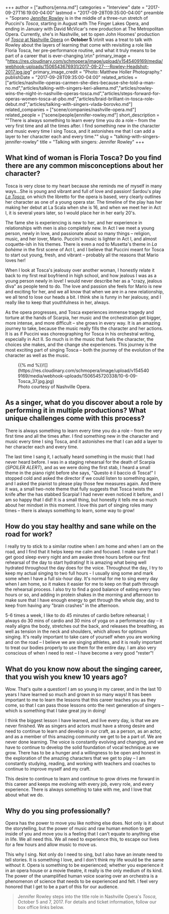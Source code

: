 +++
author = ["authors/jenna.md"]
categories = "Interview"
date = "2017-09-27T16:19:00-04:00"
lastmod = "2017-09-28T09:35:00-04:00"
preamble = "Soprano [Jennifer Rowley](/scene/people/jennifer-rowley/) is in the middle of a three-run stretch of Puccini's *Tosca*, starting in August with The Finger Lakes Opera, and ending in January with David McVicar's new production at The Metropolitan Opera. Currently, she's in Nashville, set to open John Hoomes' production of [*Tosca* at Nashville Opera](http://www.nashvilleopera.org/tosca-copy/) on **October 5**.\n\nIt was a treat to talk with Rowley about the layers of learning that come with revisiting a role like Floria Tosca, her pre-performance routine, and what it truly means to be part of a career that is ever-changing.\n\n"
primary_image = "https://res.cloudinary.com/schmopera/image/upload/v1545409169/media/webhook-uploads/1506543676931/2017-09-27---Rowley-Headshot-2017.jpg.jpg"
primary_image_credit = "Photo: Matthew Holler Photography."
publishDate = "2017-09-28T09:35:00-04:00"
related_articles = ["articles/nashville-operas-carmen-she-dies-because-she-told-a-man-no.md","articles/talking-with-singers-keri-alkema.md","articles/rowley-wins-the-night-in-nashville-operas-tosca.md","articles/steps-forward-for-operas-women-tosca-at-pbo.md","articles/braid-brilliant-in-tosca-role-debut.md","articles/talking-with-singers-vlada-borovko.md"]
related_companies = ["scene/companies/nashville-opera.md"]
related_people = ["scene/people/jennifer-rowley.md"]
short_description = "&quot;There is always something to learn every time you do a role – from the very first time and all the times after. I find something new in the character and music every time I sing Tosca, and it astonishes me that I can add a layer to her character each and every time.&quot;"
slug = "talking-with-singers-jennifer-rowley"
title = "Talking with singers: Jennifer Rowley"
+++

## What kind of woman is Floria Tosca? Do you find there are any common misconceptions about her character?

Tosca is very close to my heart because she reminds me of myself in many ways…She is young and vibrant and full of love and passion! Sardou's play [*La Tosca*](https://en.wikipedia.org/wiki/La_Tosca), on which the libretto for the opera is based, very clearly outlines her character as one of a young opera star. The timeline of the play has her making her debut at La Scala when she is 16, and when we meet her in Act I, it is several years later, so I would place her in her early 20's. 

The fame she is experiencing is new to her, and her experience in relationships with men is also completely new. In Act I we meet a young person, newly in love, and passionate about so many things – religion, music, and her lover, Mario. Puccini's music is lighter in Act I, and almost coquette-ish in his themes. There is even a nod to Musetta's theme in *La bohème* in the first scene of Act I, and I believe that Puccini meant for Tosca to start out young, fresh, and vibrant – probably all the reasons that Mario loves her! 

When I look at Tosca's jealousy over another woman, I honestly relate it back to my first real boyfriend in high school, and how jealous I was as a young person newly in love! I would never describe her as a "crazy, jealous diva" as people tend to do. The love and passion she feels for Mario is new and exciting for her, and we all know that when we are in a new relationship, we all tend to lose our heads a bit. I think she is funny in her jealousy, and I really like to keep that youthfulness in her, always.
 
As the opera progresses, and Tosca experiences immense tragedy and torture at the hands of Scarpia, her music and the orchestration get bigger, more intense, and more difficult – she grows in every way. It is an amazing journey to take, because the music really fills the character and her actions. It is as if Puccini was choreographing for Tosca in his orchestral writing, especially in Act II. So much is in the music that fuels the character, the choices she makes, and the change she experiences. This journey is the most exciting part of singing Tosca – both the journey of the evolution of the character as well as the music.

<figure data-type="image">{{% md %}}![](https://res.cloudinary.com/schmopera/image/upload/v1545409169/media/webhook-uploads/1506545720338/10-6-09-Tosca_37.jpg.jpg)
<figcaption>Photo courtesy of Nashville Opera.</figcaption>
</figure>
 
## As a singer, what do you discover about a role by performing it in multiple productions? What unique challenges come with this process?
 
There is always something to learn every time you do a role – from the very first time and all the times after. I find something new in the character and music every time I sing Tosca, and it astonishes me that I can add a layer to her character each and every time. 

The last time I sang it, I actually heard something in the music that I had never heard before. I was in a staging rehearsal for the death of Scarpia (*SPOILER ALERT*), and as we were doing the first stab, I heard a small theme in the piano right before she says, "Questo è il baccio di Tosca!" I stopped cold and asked the director if we could listen to something again, and I asked the pianist to please play those few measures again. And there it was, a small two-note theme that fully suggests that Tosca twists the knife after the has stabbed Scarpia! I had never even noticed it before, and I am so happy that I did! It is a small thing, but honestly it tells me so much about her mindset in this moment. I love this part of singing roles many times – there is always something to learn, some way to grow!
 
## How do you stay healthy and sane while on the road for work?

I really try to stick to a similar routine when I am home and when I am on the road, and I find that it helps keep me calm and focused. I make sure that I get good sleep every night and am awake three hours before our first rehearsal of the day to start hydrating! It is amazing what being well hydrated throughout the day does for the voice. Throughout the day, I try to keep my actual singing to two full hours - I usually sing some and mark some when I have a full six-hour day. It's normal for me to sing every day when I am home, so it makes it easier for me to keep on that path through the rehearsal process. I also try to find a good balance of eating every two hours or so, and adding in protein shakes in the morning and afternoon to make sure that I have enough energy to get through the whole day, and to keep from having any "brain crashes" in the afternoon. 

5-6 times a week, I like to do 45 minutes of cardio before rehearsal; I always do 30 mins of cardio and 30 mins of yoga on a performance day – it really aligns the body, stretches out the back, and releases the breathing, as well as tension in the neck and shoulders, which allows for optimum singing. It's really important to take care of yourself when you are working and on the road – I believe we are singing athletes, and it is really important to treat our bodies properly to use them for the entire day. I am also very conscious of when I need to rest – I have become a very good "rester"! 

## What do you know now about the singing career, that you wish you knew 10 years ago?
 
Wow. That's quite a question! I am so young in my career, and in the last 10 years I have learned so much and grown in so many ways! It has been important to me to learn the lessons that this career teaches you as they come, so that I can pass those lessons onto the next generation of singers – which is something that I take great joy in doing! 

I think the biggest lesson I have learned, and live every day, is that we are never finished. We as singers and actors must have a strong desire and need to continue to learn and develop in our craft, as a person, as an actor, and as a member of this amazing community we get to be a part of. We are never done learning. The voice is constantly evolving and changing, and we have to continue to develop the solid foundation of vocal technique as we grow. There has to be a hunger and a willingness to be open and honest in the exploration of the amazing characters that we get to play – I am constantly studying, reading, and working with teachers and coaches to continue to improve myself and my craft. 

This desire to continue to learn and continue to grow drives me forward in this career and keeps me evolving with every job, every role, and every experience. There is always something to take with me, and I love that about what we do.
 
## Why do you sing professionally?

Opera has the power to move you like nothing else does. Not only is it about the storytelling, but the power of music and raw human emotion to get inside of you and move you is a feeling that I can't equate to anything else in life. We all need this. We all need to experience this, to escape our lives for a few hours and allow music to move us.  

This why I sing. Not only do I need to sing, but I also have an innate need to tell stories. It is something I love, and I don't think my life would be the same without it. Opera is something to be experienced; whether you experience it in an opera house or a movie theatre, it really is the only medium of its kind. The power of the unamplified human voice soaring over an orchestra is a phenomenon of science that needs to be experienced and felt. I feel very honored that I get to be a part of this for our audience.

>Jennifer Rowley steps into the title role in Nashville Opera's *Tosca*, October 5 and 7, 2017. For details and ticket information, follow our box office links below.
